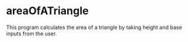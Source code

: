 # areaOfATriangle
This program calculates the area of a triangle by taking height and base inputs from the user.
